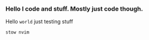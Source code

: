 ### Hello I code and stuff. Mostly just code though.

Hello `world` just testing stuff

```
stow nvim
```
